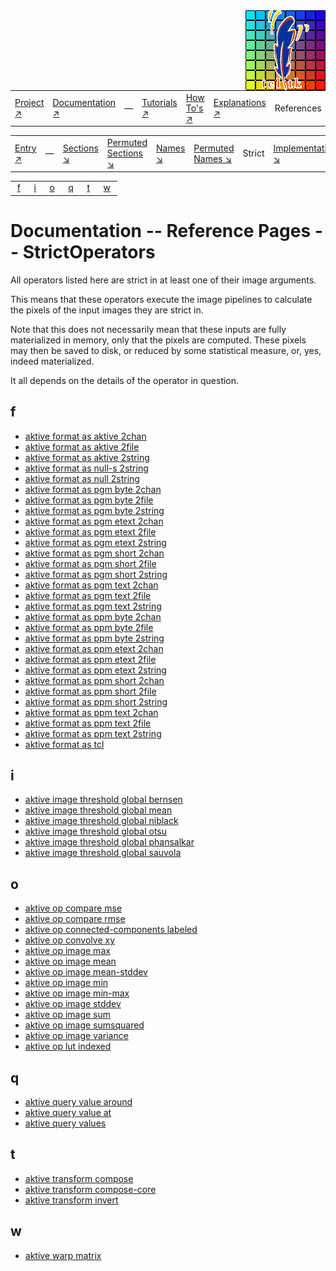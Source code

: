 <img src='../assets/aktive-logo-128.png' style='float:right;'>

||||||||
|---|---|---|---|---|---|---|
|[Project ↗](../../README.md)|[Documentation ↗](../index.md)|&mdash;|[Tutorials ↗](../tutorials.md)|[How To's ↗](../howtos.md)|[Explanations ↗](../explanations.md)|References|

|||||||||
|---|---|---|---|---|---|---|---|
|[Entry ↗](index.md)|&mdash;|[Sections ↘](bysection.md)|[Permuted Sections ↘](bypsection.md)|[Names ↘](byname.md)|[Permuted Names ↘](bypname.md)|Strict|[Implementations ↘](bylang.md)|

|||||||
|---|---|---|---|---|---|
|&nbsp;[f](#_f)&nbsp;|&nbsp;[i](#_i)&nbsp;|&nbsp;[o](#_o)&nbsp;|&nbsp;[q](#_q)&nbsp;|&nbsp;[t](#_t)&nbsp;|&nbsp;[w](#_w)&nbsp;|

# Documentation -- Reference Pages -- StrictOperators

All operators listed here are strict in at least one of their image arguments.

This means that these operators execute the image pipelines to calculate the
pixels of the input images they are strict in.

Note that this does not necessarily mean that these inputs are fully materialized
in memory, only that the pixels are computed. These pixels may then be saved
to disk, or reduced by some statistical measure, or, yes, indeed materialized.

It all depends on the details of the operator in question.

## <a name='_f'></a> f

 - [aktive format as aktive 2chan](sink_writer.md#format_as_aktive_2chan)
 - [aktive format as aktive 2file](sink_writer.md#format_as_aktive_2file)
 - [aktive format as aktive 2string](sink_writer.md#format_as_aktive_2string)
 - [aktive format as null-s 2string](sink_writer.md#format_as_null_s_2string)
 - [aktive format as null 2string](sink_writer.md#format_as_null_2string)
 - [aktive format as pgm byte 2chan](sink_writer.md#format_as_pgm_byte_2chan)
 - [aktive format as pgm byte 2file](sink_writer.md#format_as_pgm_byte_2file)
 - [aktive format as pgm byte 2string](sink_writer.md#format_as_pgm_byte_2string)
 - [aktive format as pgm etext 2chan](sink_writer.md#format_as_pgm_etext_2chan)
 - [aktive format as pgm etext 2file](sink_writer.md#format_as_pgm_etext_2file)
 - [aktive format as pgm etext 2string](sink_writer.md#format_as_pgm_etext_2string)
 - [aktive format as pgm short 2chan](sink_writer.md#format_as_pgm_short_2chan)
 - [aktive format as pgm short 2file](sink_writer.md#format_as_pgm_short_2file)
 - [aktive format as pgm short 2string](sink_writer.md#format_as_pgm_short_2string)
 - [aktive format as pgm text 2chan](sink_writer.md#format_as_pgm_text_2chan)
 - [aktive format as pgm text 2file](sink_writer.md#format_as_pgm_text_2file)
 - [aktive format as pgm text 2string](sink_writer.md#format_as_pgm_text_2string)
 - [aktive format as ppm byte 2chan](sink_writer.md#format_as_ppm_byte_2chan)
 - [aktive format as ppm byte 2file](sink_writer.md#format_as_ppm_byte_2file)
 - [aktive format as ppm byte 2string](sink_writer.md#format_as_ppm_byte_2string)
 - [aktive format as ppm etext 2chan](sink_writer.md#format_as_ppm_etext_2chan)
 - [aktive format as ppm etext 2file](sink_writer.md#format_as_ppm_etext_2file)
 - [aktive format as ppm etext 2string](sink_writer.md#format_as_ppm_etext_2string)
 - [aktive format as ppm short 2chan](sink_writer.md#format_as_ppm_short_2chan)
 - [aktive format as ppm short 2file](sink_writer.md#format_as_ppm_short_2file)
 - [aktive format as ppm short 2string](sink_writer.md#format_as_ppm_short_2string)
 - [aktive format as ppm text 2chan](sink_writer.md#format_as_ppm_text_2chan)
 - [aktive format as ppm text 2file](sink_writer.md#format_as_ppm_text_2file)
 - [aktive format as ppm text 2string](sink_writer.md#format_as_ppm_text_2string)
 - [aktive format as tcl](sink_writer.md#format_as_tcl)

## <a name='_i'></a> i

 - [aktive image threshold global bernsen](accessor_threshold_generate.md#image_threshold_global_bernsen)
 - [aktive image threshold global mean](accessor_threshold_generate.md#image_threshold_global_mean)
 - [aktive image threshold global niblack](accessor_threshold_generate.md#image_threshold_global_niblack)
 - [aktive image threshold global otsu](accessor_threshold_generate.md#image_threshold_global_otsu)
 - [aktive image threshold global phansalkar](accessor_threshold_generate.md#image_threshold_global_phansalkar)
 - [aktive image threshold global sauvola](accessor_threshold_generate.md#image_threshold_global_sauvola)

## <a name='_o'></a> o

 - [aktive op compare mse](sink_statistics.md#op_compare_mse)
 - [aktive op compare rmse](sink_statistics.md#op_compare_rmse)
 - [aktive op connected-components labeled](transform_morphology.md#op_connected_components_labeled)
 - [aktive op convolve xy](transform_convolution.md#op_convolve_xy)
 - [aktive op image max](sink_statistics.md#op_image_max)
 - [aktive op image mean](sink_statistics.md#op_image_mean)
 - [aktive op image mean-stddev](sink_statistics.md#op_image_mean_stddev)
 - [aktive op image min](sink_statistics.md#op_image_min)
 - [aktive op image min-max](sink_statistics.md#op_image_min_max)
 - [aktive op image stddev](sink_statistics.md#op_image_stddev)
 - [aktive op image sum](sink_statistics.md#op_image_sum)
 - [aktive op image sumsquared](sink_statistics.md#op_image_sumsquared)
 - [aktive op image variance](sink_statistics.md#op_image_variance)
 - [aktive op lut indexed](transform_lookup_indexed.md#op_lut_indexed)

## <a name='_q'></a> q

 - [aktive query value around](accessor_values.md#query_value_around)
 - [aktive query value at](accessor_values.md#query_value_at)
 - [aktive query values](accessor_values.md#query_values)

## <a name='_t'></a> t

 - [aktive transform compose](generator_virtual_warp.md#transform_compose)
 - [aktive transform compose-core](generator_virtual_warp.md#transform_compose_core)
 - [aktive transform invert](generator_virtual_warp.md#transform_invert)

## <a name='_w'></a> w

 - [aktive warp matrix](generator_virtual_warp.md#warp_matrix)

